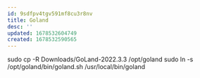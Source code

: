 ```yaml
---
id: 9sdfpv4tgv591mf8cu3r8nv
title: Goland
desc: ''
updated: 1678532604749
created: 1678532590565
---
```


sudo cp -R Downloads/GoLand-2022.3.3 /opt/goland
sudo ln -s /opt/goland/bin/goland.sh /usr/local/bin/goland